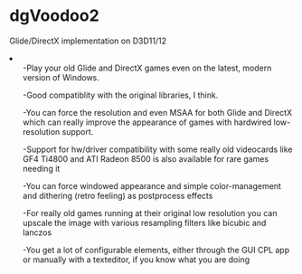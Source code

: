 # dgVoodoo2
Glide/DirectX implementation on D3D11/12

<li>
<ul>-Play your old Glide and DirectX games even on the latest, modern version of Windows.</ul>
<ul>-Good compatiblity with the original libraries, I think.</ul>
<ul>-You can force the resolution and even MSAA for both Glide and DirectX which can really improve the appearance of games with hardwired low-resolution support.</ul>
<ul>-Support for hw/driver compatibility with some really old videocards like GF4 Ti4800 and ATI Radeon 8500 is also available for rare games needing it</ul>
<ul>-You can force windowed appearance and simple color-management and dithering (retro feeling) as postprocess effects</ul>
<ul>-For really old games running at their original low resolution you can upscale the image with various resampling filters like bicubic and lanczos</ul>
<ul>-You get a lot of configurable elements, either through the GUI CPL app or manually with a texteditor, if you know what you are doing</ul>
</li>
